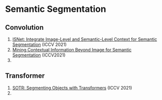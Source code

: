# Semantic Segmentation
## Convolution
1. [ISNet: Integrate Image-Level and Semantic-Level Context for Semantic Segmentation](https://arxiv.org/abs/2108.12382) (ICCV 2021)
2. [Mining Contextual Information Beyond Image for Semantic Segmentation](https://arxiv.org/abs/2108.11819) (ICCV2021)
3. 


## Transformer
1. [SOTR: Segmenting Objects with Transformers](https://arxiv.org/abs/2108.06747) (ICCV 2021)
2. 
